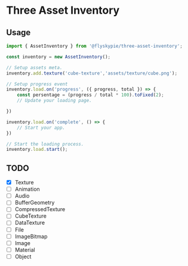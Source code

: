 # Three Asset Inventory

## Usage

```javascript
import { AssetInventory } from '@flyskypie/three-asset-inventory';

const inventory = new AssetInventory();

// Setup assets meta.
inventory.add.texture('cube-texture','assets/texture/cube.png');

// Setup progress event
inventory.load.on('progress', ({ progress, total }) => {
    const persentage = (progress / total * 100).toFixed(2);
    // Update your loading page.

})

inventory.load.on('complete', () => {
    // Start your app.
})

// Start the loading process.
inventory.load.start();

```


## TODO

- [x] Texture
- [ ] Animation
- [ ] Audio
- [ ] BufferGeometry
- [ ] CompressedTexture
- [ ] CubeTexture
- [ ] DataTexture
- [ ] File
- [ ] ImageBitmap
- [ ] Image
- [ ] Material
- [ ] Object

